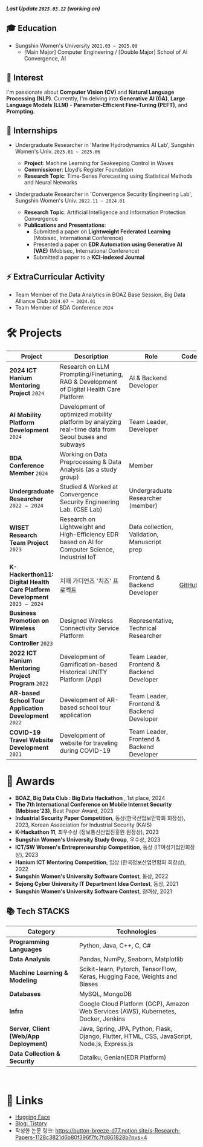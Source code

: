 ##### Last Update `2025.03.12` (working on)

## 🎓 Education
- Sungshin Women's University `2021.03 ~ 2025.09`
  - [Main Major] Computer Engineering / [Double Major] School of AI Convergence, AI

## 👀 Interest
I'm passionate about **Computer Vision (CV)** and **Natural Language Processing (NLP)**. 
Currently, I'm delving into **Generative AI (GA)**, **Large Language Models (LLM)** - **Parameter-Efficient Fine-Tuning (PEFT)**, and **Prompting**.

## 🔧 Internships
- Undergraduate Researcher in 'Marine Hydrodynamics AI Lab', Sungshin Women's Univ.  `2025.01 ~ 2025.06`
  - **Project**: Machine Learning for Seakeeping Control in Waves
  - **Commissioner**: Lloyd’s Register Foundation
  - **Research Topic**: Time-Series Forecasting using Statistical Methods and Neural Networks

- Undergraduate Researcher in 'Convergence Security Engineering Lab', Sungshin Women's Univ.  `2022.11 ~ 2024.01`
  - **Research Topic**: Artificial Intelligence and Information Protection Convergence
  - **Publications and Presentations**:
    - Submitted a paper on **Lightweight Federated Learning** (Mobisec, International Conference)
    - Presented a paper on **EDR Automation using Generative AI (VAE)** (Mobisec, International Conference)
    - Submitted a paper to a **KCI-indexed Journal**  

## ⚡ ExtraCurricular Activity
- Team Member of the Data Analytics in BOAZ Base Session, Big Data Alliance Club `2024.07 ~ 2024.01`
- Team Member of BDA Conference `2024`


# 🛠️ Projects

| **Project**                                       | **Description**                                                                                                             | **Role**                                         | **Code**                      |
|------------------------------------------------------------|-----------------------------------------------------------------------------------------------------------------------------|-------------------------------------------------|-------------------------------|
| **2024 ICT Hanium Mentoring Project**  `2024`              | Research on LLM Prompting/Finetuning, RAG & Development of Digital Health Care Platform                                     | AI & Backend Developer                           |                               |
| **AI Mobility Platform Development**  `2024`        | Development of optimized mobility platform by analyzing real-time data from Seoul buses and subways                          | Team Leader, Developer                           |                               |
| **BDA Conference Member**  `2024`                | Working on Data Preprocessing & Data Analysis (as a study group)                                                             | Member                                          |                               |
| **Undergraduate Researcher**  `2022 – 2024`               | Studied & Worked at Convergence Security Engineering Lab. (CSE Lab)                                                         | Undergraduate Researcher (member)               |                               |
| **WISET Research Team Project**  `2023`                    | Research on Lightweight and High-Efficiency EDR based on AI for Computer Science, Industrial IoT                             | Data collection, Validation, Manuscript prep     |                               |
| **K-Hackerthon11: Digital Health Care Platform Development**  `2023 – 2024` | 치매 가디언즈 '치즈' 프로젝트                                                                                                  | Frontend & Backend Developer                     |  [GitHub](https://github.com/haeun161/cheese)                             |
| **Business Promotion on Wireless Smart Controller** `2023`          | Designed Wireless Connectivity Service Platform                                                                           | Representative, Technical Researcher             |                               |
| **2022 ICT Hanium Mentoring Project Program**  `2022`      | Development of Gamification-based Historical UNITY Platform (App)                                                           | Team Leader, Frontend & Backend Developer        |                               |
| **AR-based School Tour Application Development**  `2022`  | Development of AR-based school tour application                                                                          | Team Leader, Frontend & Backend Developer        |                               |
| **COVID-19 Travel Website Development**  `2021`            | Development of website for traveling during COVID-19                                                                      | Team Leader, Frontend & Backend Developer        |                               |



# 🏅 Awards
- **BOAZ, Big Data Club : Big Data Hackathon** , 1st place, 2024
- **The 7th International Conference on Mobile Internet Security (Mobisec'23)**, Best Paper Award, 2023
- **Industrial Security Paper Competition**, 동상(한국산업보안학회 회장상), 2023, Korean Association for Industrial Security (KAIS)
- **K-Hackathon 11**, 최우수상 (정보통신산업진흥원 원장상), 2023
- **Sungshin Women's University Study Group**, 우수상, 2023
- **ICT/SW Women's Entrepreneurship Competition**, 동상 (IT여성기업인회장상), 2023
- **Hanium ICT Mentoring Competition**, 입상 (한국정보산업연합회 회장상), 2022
- **Sungshin Women's University Software Contest**, 동상, 2022
- **Sejong Cyber University IT Department Idea Contest**, 동상, 2021
- **Sungshin Women's University Software Contest**, 장려상, 2021

## 📚 Tech STACKS

| **Category**                         | **Technologies**                                                                                                     |
|--------------------------------------|---------------------------------------------------------------------------------------------------------------------|
| **Programming Languages**            | Python, Java, C++, C, C#                                                                                            |
| **Data Analysis**                    | Pandas, NumPy, Seaborn, Matplotlib                                                                                  |
| **Machine Learning & Modeling**      | Scikit-learn, Pytorch, TensorFlow, Keras, Hugging Face, Weights and Biases                                          |
| **Databases**                        | MySQL, MongoDB                                                                                                      |
| **Infra**                            | Google Cloud Platform (GCP), Amazon Web Services (AWS), Kubernetes, Docker, Jenkins                                 |
| **Server, Client (Web/App Deployment)** | Java, Spring, JPA, Python, Flask, Django, Flutter, HTML, CSS, JavaScript, Node.js, Express.js             |
| **Data Collection & Security**       | Dataiku, Genian(EDR Platform)                                                                                      |

<br>

# 🔗 Links

- [Hugging Face](https://huggingface.co/haeun161)  
- [Blog: Tistory](https://haeun161.tistory.com/)
- 작성한 논문 링크: https://button-breeze-d77.notion.site/s-Research-Papers-1128c3821d6b80f396f7fc7fd861828b?pvs=4 
</div>
